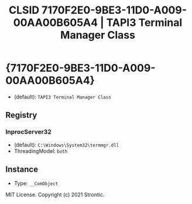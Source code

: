 ﻿---
title: "CLSID 7170F2E0-9BE3-11D0-A009-00AA00B605A4 | TAPI3 Terminal Manager Class"
excerpt: What is COM-Object CLSID 7170F2E0-9BE3-11D0-A009-00AA00B605A4?
---

# {7170F2E0-9BE3-11D0-A009-00AA00B605A4}

* (default): `TAPI3 Terminal Manager Class`

## Registry


### InprocServer32

* (default): `C:\Windows\System32\termmgr.dll`
* ThreadingModel: `both`

## Instance

* Type: `__ComObject`

MIT License. Copyright (c) 2021 Strontic.


